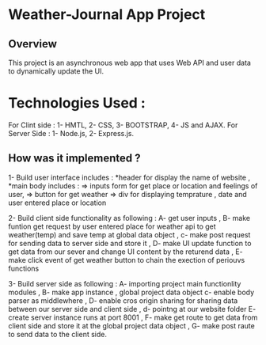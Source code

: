 # Weather-Journal App Project

## Overview
This project is an asynchronous web app that uses Web API and user data to dynamically update the UI.

# Technologies Used :
For Clint side :
    1- HMTL, 
    2- CSS,
    3- BOOTSTRAP, 
    4- JS and AJAX. 
For Server Side :
    1- Node.js, 
    2- Express.js.

## How was it implemented ?
1- Build user interface includes :
    *header for display the name of website ,
    *main body includes : 
        => inputs form for get place or location and feelings of user,
        => button for get weather 
        => div for displaying temprature , date and user entered place or location
 
2- Build client side functionality as following :
    A- get user inputs ,
    B- make funtion get request by user entered place for weather api to get weather(temp) and save temp at global data object ,
    c- make post request for sending data to server side and store it ,
    D- make UI update function to get data from our sever and change UI content by the returend data ,
    E- make click event of get weather button to chain the exection of periouvs functions

3- Build server side as following :
    A- importing project main functionlity modules ,
    B- make app instance , global project data object 
    c- enable body parser as middlewhere , 
    D- enable cros origin sharing for sharing data between our server side and client side ,
    d- pointng at our website folder
    E- create server instance runs at port 8001 ,
    F- make get route to get data from client side and store it at the global project data object ,
    G- make post raute to send data to the client side.

